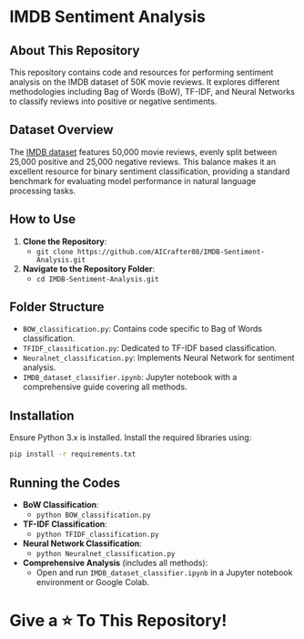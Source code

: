 IMDB Sentiment Analysis
=======================

About This Repository
---------------------

This repository contains code and resources for performing sentiment analysis on the IMDB dataset of 50K movie reviews. It explores different methodologies including Bag of Words (BoW), TF-IDF, and Neural Networks to classify reviews into positive or negative sentiments.

Dataset Overview
----------------

The [IMDB dataset](https://www.kaggle.com/datasets/lakshmi25npathi/imdb-dataset-of-50k-movie-reviews) features 50,000 movie reviews, evenly split between 25,000 positive and 25,000 negative reviews. This balance makes it an excellent resource for binary sentiment classification, providing a standard benchmark for evaluating model performance in natural language processing tasks.

How to Use
----------

1.  **Clone the Repository**:
    *   `git clone https://github.com/AICrafter08/IMDB-Sentiment-Analysis.git`
2.  **Navigate to the Repository Folder**:
    *   `cd IMDB-Sentiment-Analysis.git`

Folder Structure
----------------

*   `BOW_classification.py`: Contains code specific to Bag of Words classification.
*   `TFIDF_classification.py`: Dedicated to TF-IDF based classification.
*   `Neuralnet_classification.py`: Implements Neural Network for sentiment analysis.
*   `IMDB_dataset_classifier.ipynb`: Jupyter notebook with a comprehensive guide covering all methods.

Installation
------------

Ensure Python 3.x is installed. Install the required libraries using:

```bash
pip install -r requirements.txt
```

Running the Codes
-----------------

*   **BoW Classification**:
    *   `python BOW_classification.py`
*   **TF-IDF Classification**:
    *   `python TFIDF_classification.py`
*   **Neural Network Classification**:
    *   `python Neuralnet_classification.py`
*   **Comprehensive Analysis** (includes all methods):
    *   Open and run `IMDB_dataset_classifier.ipynb` in a Jupyter notebook environment or Google Colab.

# Give a :star: To This Repository!
